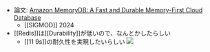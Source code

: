 - 論文: [Amazon MemoryDB: A Fast and Durable Memory-First Cloud Database](https://dl.acm.org/doi/10.1145/3626246.3653380)
	- [[SIGMOD]] 2024
- [[Redis]]は[[Durability]]が低いので、なんとかしたらしい
	- [[11 9s]]の耐久性を実現したいらしい
![](https://www.youtube.com/watch?v=jFpm1140zdA)

